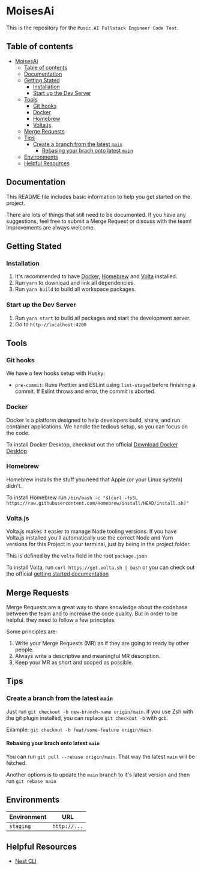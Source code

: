 # MoisesAi

This is the repository for the `Music.AI Fullstack Engineer Code Test`.

## Table of contents

- [MoisesAi](#moisesai)
  - [Table of contents](#table-of-contents)
  - [Documentation](#documentation)
  - [Getting Stated](#getting-stated)
    - [Installation](#installation)
    - [Start up the Dev Server](#start-up-the-dev-server)
  - [Tools](#tools)
    - [Git hooks](#git-hooks)
    - [Docker](#docker)
    - [Homebrew](#homebrew)
    - [Volta.js](#voltajs)
  - [Merge Requests](#merge-requests)
  - [Tips](#tips)
    - [Create a branch from the latest `main`](#create-a-branch-from-the-latest-main)
      - [Rebasing your brach onto latest `main`](#rebasing-your-brach-onto-latest-main)
  - [Environments](#environments)
  - [Helpful Resources](#helpful-resources)

## Documentation

This README file includes basic information to help you get started on the project.

There are lots of things that still need to be documented. If you have any
suggestions, feel free to submit a Merge Request or discuss with the team!
Improvements are always welcome.

## Getting Stated

### Installation

1. It's recommended to have [Docker](#docker), [Homebrew](#homebrew) and [Volta](#voltajs) installed.
2. Run `yarn` to download and link all dependencies.
3. Run `yarn build` to build all workspace packages.

### Start up the Dev Server

1. Run `yarn start` to build all packages and start the development server.
2. Go to `http://localhost:4200`

## Tools

### Git hooks

We have a few hooks setup with Husky:

- `pre-commit`: Runs Prettier and ESLint using `lint-staged` before finishing a
  commit. If Eslint throws and error, the commit is aborted.

### Docker

Docker is a platform designed to help developers build, share, and run container
applications. We handle the tedious setup, so you can focus on the code.

To install Docker Desktop, checkout out the official [Download Docker Desktop](https://www.docker.com/products/docker-desktop/)

### Homebrew

Homebrew installs the stuff you need that Apple (or your Linux system) didn’t.

To install Homebrew run `/bin/bash -c "$(curl -fsSL https://raw.githubusercontent.com/Homebrew/install/HEAD/install.sh)"`

### Volta.js

Volta.js makes it easier to manage Node tooling versions. If you have Volta.js
installed you'll automatically use the correct Node and Yarn versions for this
Project in your terminal, just by being in the project folder.

This is defined by the `volta` field in the root `package.json`

To install Volta, run `curl https://get.volta.sh | bash` or you can check out the
official [getting started documentation](https://docs.volta.sh/guide/getting-started)

## Merge Requests

Merge Requests are a great way to share knowledge about the codebase between the
team and to increase the code quality. But in order to be helpful. they need to
follow a few principles:

Some principles are:

1. Write your Merge Requests (MR) as if they are going to ready by other people.
2. Always write a descriptive and meaningful MR description.
3. Keep your MR as short and scoped as possible.

## Tips

### Create a branch from the latest `main`

Just run `git checkout -b new-branch-name origin/main`. if you use Zsh with the
git plugin installed, you can replace `git checkout -b` with `gcb`.

Example: `git checkout -b feat/some-feature origin/main`.

#### Rebasing your brach onto latest `main`

You can run `git pull --rebase origin/main`. That way the latest `main` will be
fetched.

Another options is to update the `main` branch to it's latest version and then
run `git rebase main`

## Environments

| Environment | URL          |
| ----------- | ------------ |
| `staging`   | `http://...` |

## Helpful Resources

- [Nest CLI](https://docs.nestjs.com/cli/overview)
